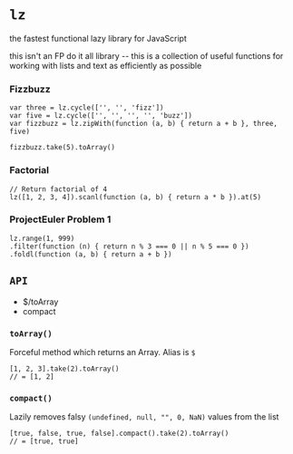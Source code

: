 `lz`
==

the fastest functional lazy library for JavaScript

this isn't an FP do it all library -- this is a collection of
useful functions for working with lists and text as efficiently as possible


### Fizzbuzz
    var three = lz.cycle(['', '', 'fizz'])
    var five = lz.cycle(['', '', '', '', 'buzz'])
    var fizzbuzz = lz.zipWith(function (a, b) { return a + b }, three, five)

    fizzbuzz.take(5).toArray()


### Factorial
    // Return factorial of 4
    lz([1, 2, 3, 4]).scanl(function (a, b) { return a * b }).at(5)


### ProjectEuler Problem 1

    lz.range(1, 999)
    .filter(function (n) { return n % 3 === 0 || n % 5 === 0 })
    .foldl(function (a, b) { return a + b })

## `API`

* $/toArray
* compact

### `toArray()`

Forceful method which returns an Array. Alias is `$`

    [1, 2, 3].take(2).toArray()
    // = [1, 2]

### `compact()`

Lazily removes falsy `(undefined, null, "", 0, NaN)` values from the list

    [true, false, true, false].compact().take(2).toArray()
    // = [true, true]
